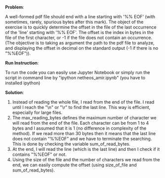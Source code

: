 **Problem**:

A well-formed pdf file should end with a line starting with '%% EOF' (with sometimes, rarely, spurious bytes after this mark).
The object of the exercise is to quickly determine the offset in the file of the last occurrence of the 'line' starting with '%% EOF'. The offset is the index in bytes in the file of the first character, or -1 if the file does not contain an occurrence.
(The objective is to taking as argument the path to the pdf file to analyze, and displaying the offset in decimal on the standard output (-1 if there is no "%%EOF")).

**Run Instruction**:

To run the code you can easily use Jupyter Notebook or simply run the script in command line by "ipython netheos_amir.ipynb" (you have to installed ipython)

**Solution**:
1) Instead of reading the whole file, I read from the end of the file. I read until I reach the "\n" or "\r" to find the last line. This way is efficient, especially for large files.
2) The max_reading_bytes defines the maximum number of character we will read from the end of the file. Each character can be from 1 to 4 bytes and I assumed that it is 1 (no difference in complexity of the method). If we read more than 30 bytes then it means that the last line does not contain "%%EOF" and we have to terminate the searching. This is done by checking the variable sum_of_read_bytes.
3) At the end, I will read the line (which is the last line) and then I check if it contains "%%EOF" or not.
4) Using the size of the file and the number of characters we read from the end, we can easily compute the offset (using size_of_file and sum_of_read_bytes).
